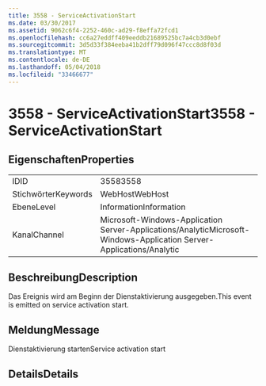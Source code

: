 ```yaml
---
title: 3558 - ServiceActivationStart
ms.date: 03/30/2017
ms.assetid: 9062c6f4-2252-460c-ad29-f8effa72fcd1
ms.openlocfilehash: cc6a27eddff409eeddb21689525bc7a4cb3d0ebf
ms.sourcegitcommit: 3d5d33f384eeba41b2dff79d096f47ccc8d8f03d
ms.translationtype: MT
ms.contentlocale: de-DE
ms.lasthandoff: 05/04/2018
ms.locfileid: "33466677"
---
```

# <a name="3558---serviceactivationstart"></a><span data-ttu-id="2a000-102">3558 - ServiceActivationStart</span><span class="sxs-lookup"><span data-stu-id="2a000-102">3558 - ServiceActivationStart</span></span>
## <a name="properties"></a><span data-ttu-id="2a000-103">Eigenschaften</span><span class="sxs-lookup"><span data-stu-id="2a000-103">Properties</span></span>  
  
|||  
|-|-|  
|<span data-ttu-id="2a000-104">ID</span><span class="sxs-lookup"><span data-stu-id="2a000-104">ID</span></span>|<span data-ttu-id="2a000-105">3558</span><span class="sxs-lookup"><span data-stu-id="2a000-105">3558</span></span>|  
|<span data-ttu-id="2a000-106">Stichwörter</span><span class="sxs-lookup"><span data-stu-id="2a000-106">Keywords</span></span>|<span data-ttu-id="2a000-107">WebHost</span><span class="sxs-lookup"><span data-stu-id="2a000-107">WebHost</span></span>|  
|<span data-ttu-id="2a000-108">Ebene</span><span class="sxs-lookup"><span data-stu-id="2a000-108">Level</span></span>|<span data-ttu-id="2a000-109">Information</span><span class="sxs-lookup"><span data-stu-id="2a000-109">Information</span></span>|  
|<span data-ttu-id="2a000-110">Kanal</span><span class="sxs-lookup"><span data-stu-id="2a000-110">Channel</span></span>|<span data-ttu-id="2a000-111">Microsoft-Windows-Application Server-Applications/Analytic</span><span class="sxs-lookup"><span data-stu-id="2a000-111">Microsoft-Windows-Application Server-Applications/Analytic</span></span>|  
  
## <a name="description"></a><span data-ttu-id="2a000-112">Beschreibung</span><span class="sxs-lookup"><span data-stu-id="2a000-112">Description</span></span>  
 <span data-ttu-id="2a000-113">Das Ereignis wird am Beginn der Dienstaktivierung ausgegeben.</span><span class="sxs-lookup"><span data-stu-id="2a000-113">This event is emitted on service activation start.</span></span>  
  
## <a name="message"></a><span data-ttu-id="2a000-114">Meldung</span><span class="sxs-lookup"><span data-stu-id="2a000-114">Message</span></span>  
 <span data-ttu-id="2a000-115">Dienstaktivierung starten</span><span class="sxs-lookup"><span data-stu-id="2a000-115">Service activation start</span></span>  
  
## <a name="details"></a><span data-ttu-id="2a000-116">Details</span><span class="sxs-lookup"><span data-stu-id="2a000-116">Details</span></span>
